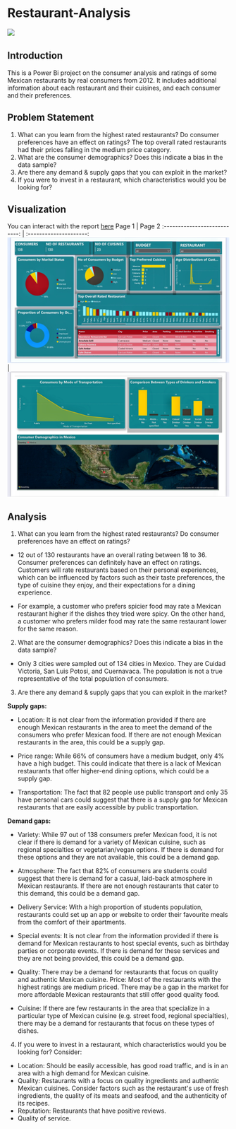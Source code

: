 # Restaurant-Analysis
![](https://github.com/lisa-nga/Restaurant-Analysis/blob/main/Cover_page.jpg)
## Introduction
This is a Power Bi project on the consumer analysis and ratings of some Mexican restaurants by real consumers from 2012. It includes additional information about each restaurant and their cuisines, and each consumer and their preferences.

## Problem Statement
1. What can you learn from the highest rated restaurants? Do consumer preferences have an effect on ratings?
The top overall rated restaurants had their prices falling in the medium price category.
3. What are the consumer demographics? Does this indicate a bias in the data sample?
4. Are there any demand & supply gaps that you can exploit in the market?
5. If you were to invest in a restaurant, which characteristics would you be looking for?

## Visualization
You can interact with the report [here](https://github.com/lisa-nga/Restaurant-Analysis/blob/main/Restaurant%20rating%20pbi.pbix)
Page 1                        |       Page 2
:---------------------------: | :---------------------:
![](Insights_page.jpg)        |     ![](Insights_2.jpg)  

## Analysis
1. What can you learn from the highest rated restaurants? Do consumer preferences have an effect on ratings?
- 12 out of 130 restaurants have an overall rating between 18 to 36.
Consumer preferences can definitely have an effect on ratings. Customers will rate restaurants based on their personal experiences, which can be influenced by factors such as their taste preferences, the type of cuisine they enjoy, and their expectations for a dining experience.

- For example, a customer who prefers spicier food may rate a Mexican restaurant higher if the dishes they tried were spicy. On the other hand, a customer who prefers milder food may rate the same restaurant lower for the same reason.

2. What are the consumer demographics? Does this indicate a bias in the data sample?

- Only 3 cities were sampled out of 134 cities in Mexico. They are Cuidad Victoria, San Luis Potosi, and Cuernavaca. The population is not a true representative of the total population of consumers.

3. Are there any demand & supply gaps that you can exploit in the market?
   
**Supply gaps:**

- Location: It is not clear from the information provided if there are enough Mexican restaurants in the area to meet the demand of the consumers who prefer Mexican food. If there are not enough Mexican restaurants in the area, this could be a supply gap.

- Price range: While 66% of consumers have a medium budget, only 4% have a high budget. This could indicate that there is a lack of Mexican restaurants that offer higher-end dining options, which could be a supply gap.

- Transportation: The fact that 82 people use public transport and only 35 have personal cars could suggest that there is a supply gap for Mexican restaurants that are easily accessible by public transportation.

**Demand gaps:**

- Variety: While 97 out of 138 consumers prefer Mexican food, it is not clear if there is demand for a variety of Mexican cuisine, such as regional specialties or vegetarian/vegan options. If there is demand for these options and they are not available, this could be a demand gap.

- Atmosphere: The fact that 82% of consumers are students could suggest that there is demand for a casual, laid-back atmosphere in Mexican restaurants. If there are not enough restaurants that cater to this demand, this could be a demand gap.

- Delivery Service: With a high proportion of students population, restaurants could set up an app or website to order their favourite meals from the comfort of their apartments.

- Special events: It is not clear from the information provided if there is demand for Mexican restaurants to host special events, such as birthday parties or corporate events. If there is demand for these services and they are not being provided, this could be a demand gap.

- Quality: There may be a demand for restaurants that focus on quality and authentic Mexican cuisine.
Price: Most of the restaurants with the highest ratings are medium priced. There may be a gap in the market for more affordable Mexican restaurants that still offer good quality food.

- Cuisine: If there are few restaurants in the area that specialize in a particular type of Mexican cuisine (e.g. street food, regional specialties), there may be a demand for restaurants that focus on these types of dishes.

4. If you were to invest in a restaurant, which characteristics would you be looking for?
Consider:

- Location: Should be easily accessible, has good road traffic, and is in an area with a high demand for Mexican cuisine.
- Quality: Restaurants with a focus on quality ingredients and authentic Mexican cuisines. Consider factors such as the restaurant's use of fresh ingredients, the quality of its meats and seafood, and the authenticity of its recipes.
- Reputation: Restaurants that have positive reviews.
- Quality of service.
